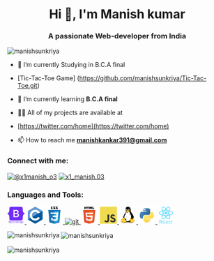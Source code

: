 <h1 align="center">Hi 👋, I'm Manish kumar</h1>
<h3 align="center">A passionate Web-developer from India</h3>



<p align="left"> <img src="https://komarev.com/ghpvc/?username=manishsunkriya&label=Profile%20views&color=0e75b6&style=flat" alt="manishsunkriya" /> </p>

- 🔭 I’m currently Studying in B.C.A final
- [Tic-Tac-Toe Game] (https://github.com/manishsunkriya/Tic-Tac-Toe.git)

- 🌱 I’m currently learning **B.C.A final**

- 👨‍💻 All of my projects are available at
- [https://twitter.com/home](https://twitter.com/home)

- 📫 How to reach me **manishkankar391@gmail.com**

<h3 align="left">Connect with me:</h3>
<p align="left">
<a href="https://twitter.com/@x1manish_o3" target="blank"><img align="center" src="https://raw.githubusercontent.com/rahuldkjain/github-profile-readme-generator/master/src/images/icons/Social/twitter.svg" alt="@x1manish_o3" height="30" width="40" /></a>
<a href="https://instagram.com/x1_manish.03" target="blank"><img align="center" src="https://raw.githubusercontent.com/rahuldkjain/github-profile-readme-generator/master/src/images/icons/Social/instagram.svg" alt="x1_manish.03" height="30" width="40" /></a>
</p>

<h3 align="left">Languages and Tools:</h3>
<p align="left"> <a href="https://getbootstrap.com" target="_blank" rel="noreferrer"> <img src="https://raw.githubusercontent.com/devicons/devicon/master/icons/bootstrap/bootstrap-plain-wordmark.svg" alt="bootstrap" width="40" height="40"/> </a> <a href="https://www.cprogramming.com/" target="_blank" rel="noreferrer"> <img src="https://raw.githubusercontent.com/devicons/devicon/master/icons/c/c-original.svg" alt="c" width="40" height="40"/> </a> <a href="https://www.w3schools.com/css/" target="_blank" rel="noreferrer"> <img src="https://raw.githubusercontent.com/devicons/devicon/master/icons/css3/css3-original-wordmark.svg" alt="css3" width="40" height="40"/> </a> <a href="https://git-scm.com/" target="_blank" rel="noreferrer"> <img src="https://www.vectorlogo.zone/logos/git-scm/git-scm-icon.svg" alt="git" width="40" height="40"/> </a> <a href="https://www.w3.org/html/" target="_blank" rel="noreferrer"> <img src="https://raw.githubusercontent.com/devicons/devicon/master/icons/html5/html5-original-wordmark.svg" alt="html5" width="40" height="40"/> </a> <a href="https://developer.mozilla.org/en-US/docs/Web/JavaScript" target="_blank" rel="noreferrer"> <img src="https://raw.githubusercontent.com/devicons/devicon/master/icons/javascript/javascript-original.svg" alt="javascript" width="40" height="40"/> </a> <a href="https://www.linux.org/" target="_blank" rel="noreferrer"> <img src="https://raw.githubusercontent.com/devicons/devicon/master/icons/linux/linux-original.svg" alt="linux" width="40" height="40"/> </a> <a href="https://www.python.org" target="_blank" rel="noreferrer"> <img src="https://raw.githubusercontent.com/devicons/devicon/master/icons/python/python-original.svg" alt="python" width="40" height="40"/> </a> <a href="https://reactjs.org/" target="_blank" rel="noreferrer"> <img src="https://raw.githubusercontent.com/devicons/devicon/master/icons/react/react-original-wordmark.svg" alt="react" width="40" height="40"/> </a> </p>

<p><img align="left" src="https://github-readme-stats.vercel.app/api/top-langs?username=manishsunkriya&show_icons=true&locale=en&layout=compact" alt="manishsunkriya" /></p>

<p>&nbsp;<img align="center" src="https://github-readme-stats.vercel.app/api?username=manishsunkriya&show_icons=true&locale=en" alt="manishsunkriya" /></p>

<p><img align="center" src="https://github-readme-streak-stats.herokuapp.com/?user=manishsunkriya&" alt="manishsunkriya" /></p>
